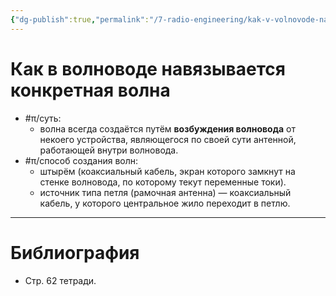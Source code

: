 ```yaml
---
{"dg-publish":true,"permalink":"/7-radio-engineering/kak-v-volnovode-navyazyvaetsya-konkretnaya-volna/","title":"Как в волноводе навязывается конкретная волна"}
---
```



# Как в волноводе навязывается конкретная волна

- #π/суть:
	- волна всегда создаётся путём **возбуждения волновода** от некоего устройства, являющегося по своей сути антенной, работающей внутри волновода.
- #π/способ создания волн:
	- штырём (коаксиальный кабель, экран которого замкнут на стенке волновода, по которому текут переменные токи).
	- источник типа петля (рамочная антенна) — коаксиальный кабель, у которого центральное жило переходит в петлю.

---

# Библиография

- Стр. 62 тетради.

